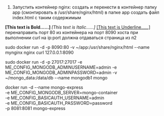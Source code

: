 1. Запустить контейнер nginx:
создать и перенести в контейнер папку app (смонтировать в /usr/share/nginx/html)
в папке app создать файл index.html с таким содержимым
<Html>    
<Head>  
<title>  
Example of make a text B,I,U  
</title>  
</Head>  
<Body>   
<b> [This text is Bold......] </b>  
<I> [This text is Italic......] </I>  
<U> [This text is Underline......] </U>   
</Body>  
</Html> 
перенаправить порт 80 из контейнера на порт 8090 хоста
при выполнении curl на ip:port должна отдаваться страница из п2


sudo docker run -d -p 8090:80 -v ~/app:/usr/share/nginx/html --name mynginx nginx
curl 127.0.0.1:8090


sudo docker run -d -p 27017:27017 -e ME_CONFIG_MONGODB_ADMINUSERNAME=admin -e ME_CONFIG_MONGODB_ADMINPASSWORD=admin -v ~/mongo_data:/data/db --name mongodb1  mongo

docker run -d --name mongo-express \
    -e ME_CONFIG_MONGODB_SERVER=mongo-container \
    -e ME_CONFIG_BASICAUTH_USERNAME=admin \
    -e ME_CONFIG_BASICAUTH_PASSWORD=password \
    -p 8081:8081 mongo-express
